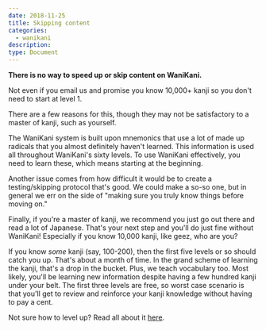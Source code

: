 ```yaml
---
date: 2018-11-25
title: Skipping content
categories:
  - wanikani
description:
type: Document
---
```


**There is no way to speed up or skip content on WaniKani.**

Not even if you email us and promise you know 10,000+ kanji so you don't need to start at level 1.

There are a few reasons for this, though they may not be satisfactory to a master of kanji, such as yourself.


The WaniKani system is built upon mnemonics that use a lot of made up radicals that you almost definitely haven't learned. This information is used all throughout WaniKani's sixty levels. To use WaniKani effectively, you need to learn these, which means starting at the beginning.

Another issue comes from how difficult it would be to create a testing/skipping protocol that's good. We could make a so-so one, but in general we err on the side of "making sure you truly know things before moving on."

Finally, if you're a master of kanji, we recommend you just go out there and read a lot of Japanese. That's your next step and you'll do just fine without WaniKani! Especially if you know 10,000 kanji, like geez, who are you?

If you know _some_ kanji (say, 100-200), then the first five levels or so should catch you up. That's about a month of time. In the grand scheme of learning the kanji, that's a drop in the bucket. Plus, we teach vocabulary too. Most likely, you'll be learning new information despite having a few hundred kanji under your belt. The first three levels are free, so worst case scenario is that you'll get to review and reinforce your kanji knowledge without having to pay a cent.

Not sure how to level up? Read all about it [here](#).
